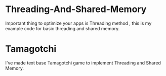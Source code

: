 # Threading-And-Shared-Memory
Important thing to optimize your apps is Threading method , this is my example code for basic threading and shared memory.

# Tamagotchi
I've made text base Tamagotchi game to implement Threading and Shared Memory.
